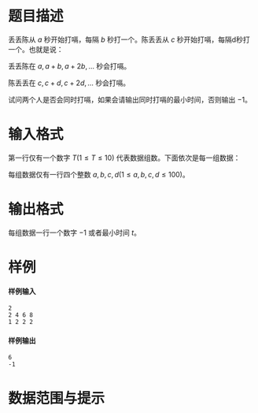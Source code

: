 
# 题目描述

丢丢陈从 $a$ 秒开始打嗝，每隔 $b$ 秒打一个。陈丢丢从 $c$ 秒开始打嗝，每隔d秒打一个。也就是说：

丢丢陈在 $a,a+b,a+2b,\ldots$ 秒会打嗝。

陈丢丢在 $c,c+d,c+2d,\ldots$ 秒会打嗝。

试问两个人是否会同时打嗝，如果会请输出同时打嗝的最小时间，否则输出 $-1$。

# 输入格式

第一行仅有一个数字 $T(1\leq T\leq 10)$ 代表数据组数。下面依次是每一组数据：

每组数据仅有一行四个整数 $a,b,c,d(1\leq a,b,c,d\leq 100)$。

# 输出格式

每组数据一行一个数字 $-1$ 或者最小时间 $t$。

# 样例

#### 样例输入

```plain
2
2 4 6 8
1 2 2 2
```

#### 样例输出

```plain
6
-1
```

# 数据范围与提示



